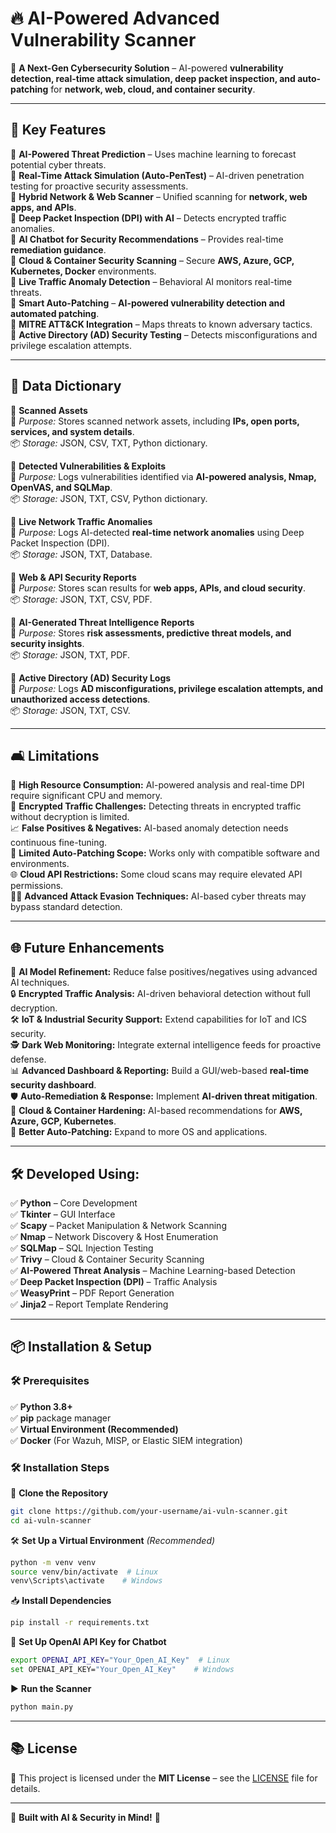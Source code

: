 # 🔥 AI-Powered Advanced Vulnerability Scanner

🚀 **A Next-Gen Cybersecurity Solution** – AI-powered **vulnerability detection, real-time attack simulation, deep packet inspection, and auto-patching** for **network, web, cloud, and container security**. 

---

## 🎯 Key Features

🔹 **AI-Powered Threat Prediction** – Uses machine learning to forecast potential cyber threats.  
🔹 **Real-Time Attack Simulation (Auto-PenTest)** – AI-driven penetration testing for proactive security assessments.  
🔹 **Hybrid Network & Web Scanner** – Unified scanning for **network, web apps, and APIs**.  
🔹 **Deep Packet Inspection (DPI) with AI** – Detects encrypted traffic anomalies.  
🔹 **AI Chatbot for Security Recommendations** – Provides real-time **remediation guidance**.  
🔹 **Cloud & Container Security Scanning** – Secure **AWS, Azure, GCP, Kubernetes, Docker** environments.  
🔹 **Live Traffic Anomaly Detection** – Behavioral AI monitors real-time threats.  
🔹 **Smart Auto-Patching** – **AI-powered vulnerability detection and automated patching**.  
🔹 **MITRE ATT&CK Integration** – Maps threats to known adversary tactics.  
🔹 **Active Directory (AD) Security Testing** – Detects misconfigurations and privilege escalation attempts.  

---

## 📂 Data Dictionary

🔹 **Scanned Assets**  
📌 *Purpose:* Stores scanned network assets, including **IPs, open ports, services, and system details**.  
📦 *Storage:* JSON, CSV, TXT, Python dictionary.  

🔹 **Detected Vulnerabilities & Exploits**  
📌 *Purpose:* Logs vulnerabilities identified via **AI-powered analysis, Nmap, OpenVAS, and SQLMap**.  
📦 *Storage:* JSON, TXT, CSV, Python dictionary.  

🔹 **Live Network Traffic Anomalies**  
📌 *Purpose:* Logs AI-detected **real-time network anomalies** using Deep Packet Inspection (DPI).  
📦 *Storage:* JSON, TXT, Database.  

🔹 **Web & API Security Reports**  
📌 *Purpose:* Stores scan results for **web apps, APIs, and cloud security**.  
📦 *Storage:* JSON, TXT, CSV, PDF.  

🔹 **AI-Generated Threat Intelligence Reports**  
📌 *Purpose:* Stores **risk assessments, predictive threat models, and security insights**.  
📦 *Storage:* JSON, TXT, PDF.  

🔹 **Active Directory (AD) Security Logs**  
📌 *Purpose:* Logs **AD misconfigurations, privilege escalation attempts, and unauthorized access detections**.  
📦 *Storage:* JSON, TXT, CSV.  

---

## 🛋️ Limitations

🚀 **High Resource Consumption:** AI-powered analysis and real-time DPI require significant CPU and memory.  
🔎 **Encrypted Traffic Challenges:** Detecting threats in encrypted traffic without decryption is limited.  
📈 **False Positives & Negatives:** AI-based anomaly detection needs continuous fine-tuning.  
🔄 **Limited Auto-Patching Scope:** Works only with compatible software and environments.  
🌐 **Cloud API Restrictions:** Some cloud scans may require elevated API permissions.  
👨‍💻 **Advanced Attack Evasion Techniques:** AI-based cyber threats may bypass standard detection.  

---

## 🌐 Future Enhancements

🧠 **AI Model Refinement:** Reduce false positives/negatives using advanced AI techniques.  
🔒 **Encrypted Traffic Analysis:** AI-driven behavioral detection without full decryption.  
🛠 **IoT & Industrial Security Support:** Extend capabilities for IoT and ICS security.  
🕵️ **Dark Web Monitoring:** Integrate external intelligence feeds for proactive defense.  
📊 **Advanced Dashboard & Reporting:** Build a GUI/web-based **real-time security dashboard**.  
🛡 **Auto-Remediation & Response:** Implement **AI-driven threat mitigation**.  
💨 **Cloud & Container Hardening:** AI-based recommendations for **AWS, Azure, GCP, Kubernetes**.  
🔄 **Better Auto-Patching:** Expand to more OS and applications.  

---

## 🛠️ Developed Using:

✅ **Python** – Core Development  
✅ **Tkinter** – GUI Interface  
✅ **Scapy** – Packet Manipulation & Network Scanning  
✅ **Nmap** – Network Discovery & Host Enumeration  
✅ **SQLMap** – SQL Injection Testing  
✅ **Trivy** – Cloud & Container Security Scanning  
✅ **AI-Powered Threat Analysis** – Machine Learning-based Detection  
✅ **Deep Packet Inspection (DPI)** – Traffic Analysis  
✅ **WeasyPrint** – PDF Report Generation  
✅ **Jinja2** – Report Template Rendering  

---

## 📦 Installation & Setup

### 🛠 Prerequisites
✅ **Python 3.8+**  
✅ **pip** package manager  
✅ **Virtual Environment (Recommended)**  
✅ **Docker** (For Wazuh, MISP, or Elastic SIEM integration)  

### 🛠 Installation Steps

🚀 **Clone the Repository**
```bash
git clone https://github.com/your-username/ai-vuln-scanner.git
cd ai-vuln-scanner
```

🛠 **Set Up a Virtual Environment** *(Recommended)*
```bash
python -m venv venv
source venv/bin/activate  # Linux
venv\Scripts\activate    # Windows
```

📥 **Install Dependencies**
```bash
pip install -r requirements.txt
```
🔑 **Set Up OpenAI API Key for Chatbot**
```bash
export OPENAI_API_KEY="Your_Open_AI_Key"  # Linux
set OPENAI_API_KEY="Your_Open_AI_Key"    # Windows
```
▶️ **Run the Scanner**
```bash
python main.py
```

---

## 📚 License
🔹 This project is licensed under the **MIT License** – see the [LICENSE](LICENSE) file for details.

---

🚀 **Built with AI & Security in Mind!** 🔐



